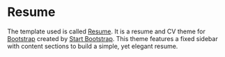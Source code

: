 # Resume

The template used is called [Resume](https://startbootstrap.com/template-overviews/resume/). It is a resume and CV theme for [Bootstrap](http://getbootstrap.com/) created by [Start Bootstrap](http://startbootstrap.com/). This theme features a fixed sidebar with content sections to build a simple, yet elegant resume.